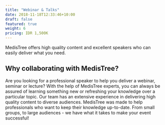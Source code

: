 ```yaml
---
title: "Webinar & Talks"
date: 2018-11-18T12:33:46+10:00
draft: false
featured: true
weight: 6
pricing: IDR 1,500K
---
```


MedisTree offers high quality content and excellent speakers who can easily
deliver what you need.

## Why collaborating with MedisTree?

Are you looking for a professional speaker to help you deliver a webinar,
seminar or lecture? With the help of MedisTree experts, you can always be
assured of learning something new or refreshing your knowledge over a
particular topic. Our team has an extensive experience in delivering high
quality content to diverse audiences. MedisTree was made to help professionals
who want to keep their knowledge up-to-date. From small groups, to large
audiences - we have what it takes to make your event successful!
